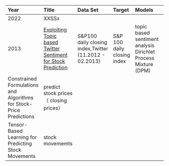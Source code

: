 Year    |Title  |Data Set|Target |Models|Evaluation|
|:------|:------|:-------|:------|:-----|:---------|
2022  |XXSSx    |             |               |      |
2013 |[Exploiting Topic based Twitter Sentiment for Stock Prediction](https://aclanthology.org/P13-2005.pdf) |S&P100 daily closing index,Twitter <br/>(11.2012 - 02.2013) |S&P 100 daily closing index |topic based sentiment analysis Dirichlet Process Mixture (DPM)
Constrained Formulations and Algorithms for Stock-Price Predictions |predict stock prices （ closing prices）|||| \n
Tensor-Based Learning for Predicting Stock Movements |stock movememts ||||\n
